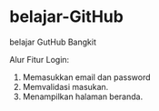 # belajar-GitHub
belajar GutHub Bangkit

Alur Fitur Login:
1. Memasukkan email dan password
2. Memvalidasi masukan.
3. Menampilkan halaman beranda.

